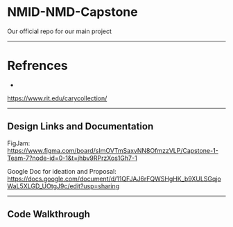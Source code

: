 # NMID-NMD-Capstone
Our official repo for our main project

------
# Refrences
-

https://www.rit.edu/carycollection/ 


-------

Design Links and Documentation 
-

FigJam: https://www.figma.com/board/sImOVTmSaxvNN8OfmzzVLP/Capstone-1-Team-7?node-id=0-1&t=jhbv9RPrzXos1Gh7-1


Google Doc for ideation and Proposal: https://docs.google.com/document/d/11QFJAJ6rFQWSHgHK_b9XULSGqjoWaL5XLGD_UOtgJ9c/edit?usp=sharing

-----

Code Walkthrough
-
